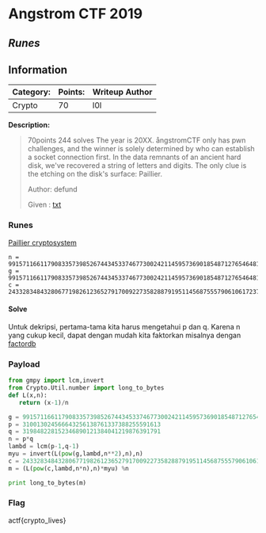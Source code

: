 # __Angstrom CTF 2019__ 
## _Runes_

## Information
**Category:** | **Points:** | **Writeup Author**
--- | --- | ---
Crypto | 70 | l0l

**Description:** 

> 70points 244 solves
> The year is 20XX. ångstromCTF only has pwn challenges, and the winner is solely determined by who can establish a socket connection first. In the data remnants of an ancient hard disk, we've recovered a string of letters and digits. The only clue is the etching on the disk's surface: Paillier.
>
> Author: defund
>
> Given : [txt](./runes.txt)


### Runes
[Paillier cryptosystem](https://en.wikipedia.org/wiki/Paillier_cryptosystem)

```
n = 99157116611790833573985267443453374677300242114595736901854871276546481648883
g = 99157116611790833573985267443453374677300242114595736901854871276546481648884
c = 2433283484328067719826123652791700922735828879195114568755579061061723786565164234075183183699826399799223318790711772573290060335232568738641793425546869
```

#### Solve
Untuk dekripsi, pertama-tama kita harus mengetahui p dan q. Karena n yang cukup kecil, dapat dengan mudah kita faktorkan misalnya dengan [factordb](http://factordb.com/)

### Payload
```py
from gmpy import lcm,invert
from Crypto.Util.number import long_to_bytes
def L(x,n):
   return (x-1)/n

g = 99157116611790833573985267443453374677300242114595736901854871276546481648884
p = 310013024566643256138761337388255591613
q = 319848228152346890121384041219876391791
n = p*q
lambd = lcm(p-1,q-1)
myu = invert(L(pow(g,lambd,n**2),n),n)
c = 2433283484328067719826123652791700922735828879195114568755579061061723786565164234075183183699826399799223318790711772573290060335232568738641793425546869
m = (L(pow(c,lambd,n*n),n)*myu) %n

print long_to_bytes(m)

```


### Flag 
actf{crypto_lives}